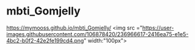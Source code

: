 # mbti_Gomjelly
https://mymooss.github.io/mbti_Gomjelly/
<img src ="https://user-images.githubusercontent.com/106878420/236966617-2416ea75-e1e5-4bc2-b0f2-42e2fe199cd4.png" width:"100px">
